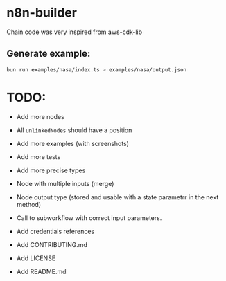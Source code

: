# n8n-builder

Chain code was very inspired from aws-cdk-lib


## Generate example:

```bash
bun run examples/nasa/index.ts > examples/nasa/output.json
```

# TODO:

- Add more nodes
- All `unlinkedNodes` should have a position
- Add more examples (with screenshots)
- Add more tests
- Add more precise types
- Node with multiple inputs (merge)
- Node output type (stored and usable with a state parametrr in the next method)
- Call to subworkflow with correct input parameters.


- Add credentials references
- Add CONTRIBUTING.md
- Add LICENSE
- Add README.md
